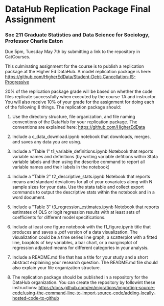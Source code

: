 # DataHub Replication Package Final Assignment

### Soc 211 Graduate Statistics and Data Science for Sociology, Professor Charlie Eaton

Due 5pm, Tuesday May 7th by submitting a link to the repository in CatCourses.

This culminating assignment for the course is to publish a replication package at the Higher Ed DataHub. A model replication package is here: https://github.com/HigherEdData/Student-Debt-Cancellation-IS-Progressive

20% of the replication package grade will be based on whether the code files replicate successfully when executed by the course TA and instructor. You will also receive 10% of your grade for the assignment for doing each of the following 8 things. The replication package should:
1. Use the directory structure, file organization, and file naming conventions of the DataHub for your replication package. The conventions are explained here: https://github.com/HigherEdData

2. Include a c_data_download.ipynb notebook that downloads, merges, and saves any data you are using.

3. Include a "Table 1" t1_variable_definitions.ipynb Notebook that reports variable names and definitions (by writing variable defitions within Stata variable labels and then using the describe command to report all variable names and their labels in the notebook)

4. Include a "Table 2" t2_descriptive_stats.ipynb Notebook that reports means and standard deviations for all of your covariates along with N sample sizes for your data. Use the stata table and collect export commands to output the descriptive stats within the notebook and in a word document. 

5. Include a "Table 3" t3_regression_estimates.ipynb Notebook that reports estimates of OLS or logit regression results with at least sets of coefficients for different model specifications.

6. Include at least one figure notebook with the f1_figure.ipynb title that produces and saves a .pdf version of a data visualization. The visualization could be a time series line graph, a scatterplot with a fitted line, boxplots of key variables, a bar chart, or a marginsplot of regression adjusted means for different categories in your analysis.

7. Include a README.md file that has a title for your study and a short abstract explaining your research question. The README.md file should also explain your file organization structure. 

8. The replication package should be published in a repository for the DataHub organization. You can create the repository by followint these instructions: https://docs.github.com/en/migrations/importing-source-code/using-the-command-line-to-import-source-code/adding-locally-hosted-code-to-github